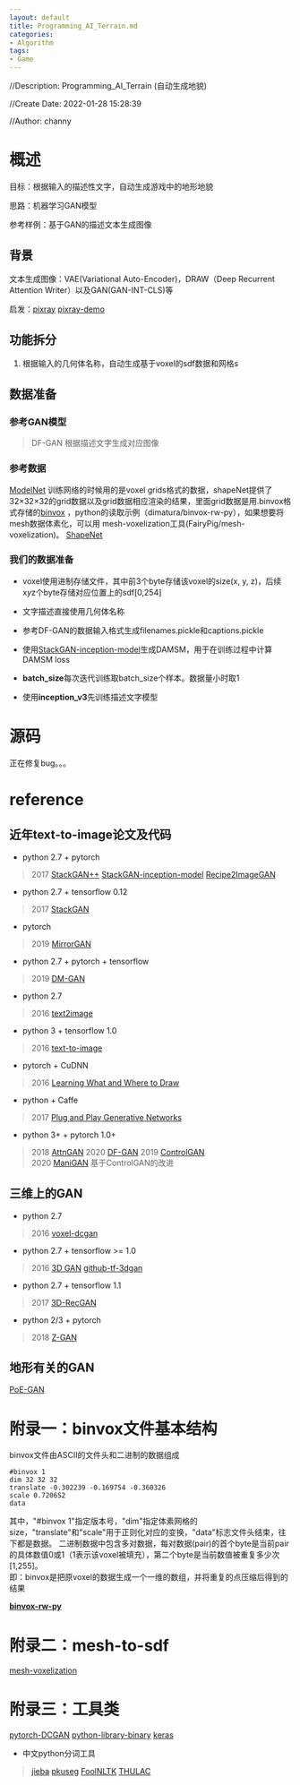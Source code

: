 ```yaml
---
layout: default
title: Programming_AI_Terrain.md
categories:
- Algorithm
tags:
- Game
---
```

//Description: Programming_AI_Terrain (自动生成地貌)

//Create Date: 2022-01-28 15:28:39

//Author: channy

# 概述 
目标：根据输入的描述性文字，自动生成游戏中的地形地貌

思路：机器学习GAN模型

参考样例：基于GAN的描述文本生成图像

## 背景
文本生成图像：VAE(Variational Auto-Encoder)，DRAW（Deep Recurrent Attention Writer）以及GAN(GAN-INT-CLS)等

启发：[pixray](https://github.com/pixray/pixray) [pixray-demo](https://replicate.com/pixray/text2image)

## 功能拆分
1. 根据输入的几何体名称，自动生成基于voxel的sdf数据和网格s

## 数据准备
### 参考GAN模型
> DF-GAN 根据描述文字生成对应图像  
### 参考数据
[ModelNet](https://cvgl.stanford.edu/data2/) 训练网络的时候用的是voxel grids格式的数据，shapeNet提供了32×32×32的grid数据以及grid数据相应渲染的结果，里面grid数据是用.binvox格式存储的[binvox](https://www.patrickmin.com/binvox/) ，python的读取示例（dimatura/binvox-rw-py），如果想要将mesh数据体素化，可以用 mesh-voxelization工具(FairyPig/mesh-voxelization)。
[ShapeNet](https://shapenet.org/)
### 我们的数据准备
* voxel使用进制存储文件，其中前3个byte存储该voxel的size(x, y, z)，后续x*y*z个byte存储对应位置上的sdf[0,254]  
* 文字描述直接使用几何体名称
* 参考DF-GAN的数据输入格式生成filenames.pickle和captions.pickle
* 使用[StackGAN-inception-model](https://github.com/hanzhanggit/StackGAN-inception-model)生成DAMSM，用于在训练过程中计算DAMSM loss
* **batch_size**每次迭代训练取batch_size个样本。数据量小时取1

* 使用**inception_v3**先训练描述文字模型

# 源码
正在修复bug。。。

# reference
## 近年text-to-image论文及代码
* python 2.7 + pytorch
> 2017 [StackGAN++](https://github.com/hanzhanggit/StackGAN-v2) [StackGAN-inception-model](https://github.com/hanzhanggit/StackGAN-inception-model)
> [Recipe2ImageGAN](https://github.com/netanelyo/Recipe2ImageGAN)
* python 2.7 + tensorflow 0.12
> 2017 [StackGAN](https://github.com/hanzhanggit/StackGAN)  
* pytorch
> 2019 [MirrorGAN](https://github.com/qiaott/MirrorGAN)
* python 2.7 + pytorch + tensorflow
> 2019 [DM-GAN](https://github.com/MinfengZhu/DM-GAN)
* python 2.7
> 2016 [text2image](https://github.com/mansimov/text2image)
* python 3 + tensorflow 1.0
> 2016 [text-to-image](https://github.com/zsdonghao/text-to-image)
* pytorch + CuDNN
> 2016 [Learning What and Where to Draw](https://github.com/reedscot/nips2016)
* python + Caffe
> 2017 [Plug and Play Generative Networks](https://github.com/Evolving-AI-Lab/ppgn)
* python 3+ + pytorch 1.0+
> 2018 [AttnGAN](https://github.com/davidstap/AttnGAN) 
> 2020 [DF-GAN](https://github.com/tobran/DF-GAN)
> 2019 [ControlGAN](https://github.com/mrlibw/ControlGAN)  
> 2020 [ManiGAN](https://github.com/mrlibw/ManiGAN) 基于ControlGAN的改进

## 三维上的GAN
* python 2.7
> 2016 [voxel-dcgan](https://github.com/maxorange/voxel-dcgan)
* python 2.7 + tensorflow >= 1.0
> 2016 [3D GAN](https://www.meetshah.dev/gan/deep-learning/tensorflow/visdom/2017/04/01/3d-generative-adverserial-networks-for-volume-classification-and-generation.html) [github-tf-3dgan](https://github.com/meetps/tf-3dgan)
* python 2.7 + tensorflow 1.1
> 2017 [3D-RecGAN](https://github.com/Yang7879/3D-RecGAN)
* python 2/3 + pytorch
> 2018 [Z-GAN](https://github.com/vlkniaz/Z_GAN)

## 地形有关的GAN
[PoE-GAN](https://deepimagination.cc/PoE-GAN/)

# 附录一：binvox文件基本结构
binvox文件由ASCII的文件头和二进制的数据组成
```binvox头
#binvox 1
dim 32 32 32
translate -0.302239 -0.169754 -0.360326
scale 0.720652
data
```
其中，"#binvox 1"指定版本号，"dim"指定体素网格的size，"translate"和"scale"用于正则化对应的变换，"data"标志文件头结束，往下都是数据。
二进制数据中包含多对数据，每对数据(pair)的首个byte是当前pair的具体数值0或1（1表示该voxel被填充），第二个byte是当前数值被重复多少次[1,255]。  
即：binvox是把原voxel的数据生成一个一维的数组，并将重复的点压缩后得到的结果

[**binvox-rw-py**](https://github.com/dimatura/binvox-rw-py)

# 附录二：mesh-to-sdf
[mesh-voxelization](https://github.com/FairyPig/mesh-voxelization)

# 附录三：工具类
[pytorch-DCGAN](https://pytorch.apachecn.org/#/docs/1.7/22)
[python-library-binary](https://www.lfd.uci.edu/~gohlke/pythonlibs/)
[keras](https://keras.io/examples/)
* 中文python分词工具
> [jieba](https://github.com/fxsjy/jieba)
> [pkuseg](https://github.com/lancopku/pkuseg-python)
> [FoolNLTK](https://github.com/rockyzhengwu/FoolNLTK)
> [THULAC](https://github.com/thunlp/THULAC-Python)